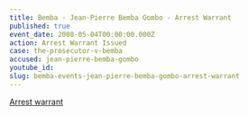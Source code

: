 ```yaml
---
title: Bemba - Jean-Pierre Bemba Gombo - Arrest Warrant
published: true
event_date: 2008-05-04T00:00:00.000Z
action: Arrest Warrant Issued
case: the-prosecutor-v-bemba
accused: jean-pierre-bemba-gombo
youtube_id:
slug: bemba-events-jean-pierre-bemba-gombo-arrest-warrant
---
```



[Arrest warrant](http://www.icc-cpi.int/iccdocs/doc/doc1694691.pdf)